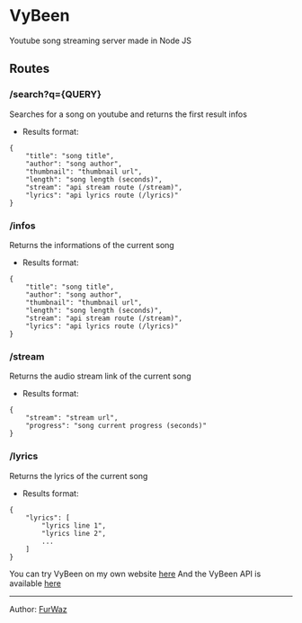 # VyBeen
Youtube song streaming server made in Node JS

## Routes
### /search?q={QUERY}
Searches for a song on youtube and returns the first result infos
- Results format:
```
{
    "title": "song title",
    "author": "song author",
    "thumbnail": "thumbnail url",
    "length": "song length (seconds)",
    "stream": "api stream route (/stream)",
    "lyrics": "api lyrics route (/lyrics)"
}
```

### /infos
Returns the informations of the current song
- Results format:
```
{
    "title": "song title",
    "author": "song author",
    "thumbnail": "thumbnail url",
    "length": "song length (seconds)",
    "stream": "api stream route (/stream)",
    "lyrics": "api lyrics route (/lyrics)"
}
```

### /stream
Returns the audio stream link of the current song
- Results format:
```
{
    "stream": "stream url",
    "progress": "song current progress (seconds)"
}
```

### /lyrics
Returns the lyrics of the current song
- Results format:
```
{
    "lyrics": [
        "lyrics line 1",
        "lyrics line 2",
        ...
    ]
}
```

You can try VyBeen on my own website [here](https://furwaz.fr/vybeen)
And the VyBeen API is available [here](https://vybeen.furwaz.fr/)

---
Author: [FurWaz](https://github.com/FurWaz)
